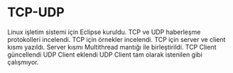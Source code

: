 # TCP-UDP

Linux işletim sistemi için Eclipse kuruldu.
TCP ve UDP haberleşme protokolleri incelendi.
TCP için örnekler incelendi.
TCP için server ve client kısmı yazıldı.
Server kısmı Multithread mantığı ile birleştirildi.
TCP Client güncellendi
UDP Client eklendi 
UDP Client tam olarak istenilen gibi çalışmıyor.
